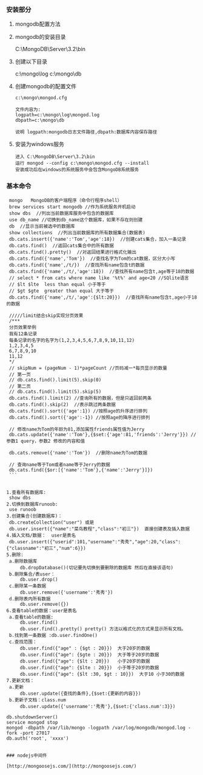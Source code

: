 ### 安装部分
1. mongodb配置方法

2. mongodb的安装目录
    
    C:\MongoDB\Server\3.2\bin

3. 创建以下目录

    c:\mongo\log
    c:\mongo\db

4. 创建mongodb的配置文件

    ```
    c:\mongo\mongod.cfg 

    文件内容为:
    logpath=c:\mongo\log\mongod.log
    dbpath=c:\mongo\db

    说明 logpath:mongodb日志文件路径,dbpath:数据库内容保存路径

    ```

5. 安装为windows服务

    ```
    进入 C:\MongoDB\Server\3.2\bin
    运行 mongod --config c:\mongo\mongod.cfg --install
    安装成功后在windows的系统服务中会包含MongoDB系统服务
    ```

### 基本命令

   ```
    mongo	MongoDB的客户端程序（命令行程序shell）
    brew services start mongodb //作为系统服务开机启动
    show dbs  //列出当前数据库服务中包含的数据库
    use db_name //切换到db_name这个数据库，如果不存在则创建
    db  //显示当前被选中的数据库
    show collections  //列出当前数据库的所有数据集合(数据表)
    db.cats.insert({'name':'Tom','age':18})  //创建cats集合，加入一条记录
    db.cats.find()  //返回cats集合中的所有数据
    db.cats.find().pretty()  //对返回结果进行格式化输出
    db.cats.find({'name','Tom'})  //查找名字为Tom的cat数据，区分大小写
    db.cats.find({'name',/t/})  //查找所有name包含t的数据
    db.cats.find({'name',/t/,'age':18})  //查找所有name包含t,age等于18的数据
    // select * from cats where name like '%t%' and age<20 //SQlite语言
    // $lt $lte  less than equal 小于等于
    // $gt $gte  greater than equal 大于等于
    db.cats.find({'name',/t/,'age':{$lt:20}})  //查找所有name包含t,age小于18的数据

    /////limit结合skip实现分页效果
    /***
    分页效果举例
    我有12条记录
    每条记录的名字的名字为(1,2,3,4,5,6,7,8,9,10,11,12)
    1,2,3,4,5
    6,7,8,9,10
    11,12
    */
    // skipNum = (pageNum - 1)*pageCount //页码减一*每页显示的数量
    // 第一页
    // db.cats.find().limit(5).skip(0)
    // 第二页
    // db.cats.find().limit(5).skip(5)
    db.cats.find().limit(2) //查询所有的数据，但是只返回前两条
    db.cats.find().skip(2)  //表示跳过两条数据
    db.cats.find().sort({'age':1}) //按照age的升序进行排列
    db.cats.find().sort({'age':-1}) //按照age的降序进行排列

    // 修改name为Tom的年龄为81,添加属性friends属性值为Jerry
    db.cats.update({'name':'Tom'},{$set:{'age':81,'friends':'Jerry'}}) //参数1 query，参数2 修改的内容和值

    db.cats.remove({'name':'Tom'})  //删除name为Tom的数据

    // 查询name等于Tom或者name等于Jerry的数据
    db.cats.find({$or:[{'name':'Tom'},{'name':'Jerry'}]})
    ```


1.查看所有数据库: 
	show dbs
2.切换到数据库runoob: 
	use runoob
3.创建集合(创建数据库)： 
	db.createCollection("user") 或是
	db.user.insert({"name":"菜鸟教程","class":"初三"})  直接创建表及插入数据
4.插入文档/数据：  user是表名
	db.user.insert({"userid":101,"username":"秀秀","age":20,"class":{"classname":"初三","num":6}})
5.删除:  
	a.删除数据库
		db.dropDatabase()(切记要先切换到要删除的数据库 然后在直接该语句) 
    b.删除集合/表user：
		db.user.drop()
	c.删除某一条数据
		db.user.remove({'username':'秀秀'})
	d.删除表内所有数据
		db.user.remove({})
6.查看table的数据：user是表名
	a.查看table的数据:
		db.user.find()
		db.user.find().pretty() pretty() 方法以格式化的方式来显示所有文档。
	b.找到第一条数据 :db.user.findOne() 
	c.查找范围：
		db.user.find({"age" : {$gt : 20}})  大于20岁的数据
		db.user.find({"age": {$gte : 20}})  大于等于20岁的数据
		db.user.find({"age": {$lt : 20}})   小于20岁的数据
		db.user.find({"age": {$lte : 20}})  小于等于20岁的数据
		db.user.find({"age": {$lt :30, $gt : 10}})  大于10 小于30的数据
7.更新文档：
	a.更新
		db.user.update({查找的条件},{$set:{更新的内容}})
	b.更新子文档：class.num
		db.user.update({'username':'秀秀'},{$set:{'class.num':3}})

db.shutdownServer()
service mongod stop
mongod -dbpath /var/lib/mongo -logpath /var/log/mongodb/mongod.log -fork -port 27017
db.auth('root', 'xxxx')


### nodejs中间件

[http://mongoosejs.com/](http://mongoosejs.com/)

    


